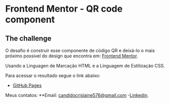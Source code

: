 # Frontend Mentor - QR code component

## The challenge

O desafio é construir esse componente de código QR e deixá-lo o mais próximo possível do design que encontra em:
[Frontend Mentor]( https://crisleine-erculano.github.io/QR-Code/).

Usando a Linguagen de Marcação HTML e a Linguagem de Estilização CSS.

Para acessar o resultado segue o link abaixo:
- [GitHub Pages](https://pages.github.com/)

Meus contatos:
 **Email: candidocrislaine576@gmail.com
-[Linkedin](https://www.linkedin.com/in/crisleine-erculano).

